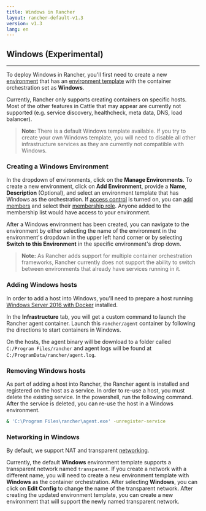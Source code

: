 ```yaml
---
title: Windows in Rancher
layout: rancher-default-v1.3
version: v1.3
lang: en
---
```


## Windows (Experimental)
---

To deploy Windows in Rancher, you'll first need to create a new [environment]({{site.baseurl}}/rancher/{{page.version}}/{{page.lang}}/environments/) that has an [environment template]({{site.baseurl}}/rancher/{{page.version}}/{{page.lang}}/environments/#what-is-an-environment-template) with the container orchestration set as **Windows**.

Currently, Rancher only supports creating containers on specific hosts. Most of the other features in Cattle that may appear are currently not supported (e.g. service discovery, healthcheck, meta data, DNS, load balancer).

> **Note:** There is a default Windows template available. If you try to create your own Windows template, you will need to disable all other infrastructure services as they are currently not compatible with Windows.

### Creating a Windows Environment

In the dropdown of environments, click on the **Manage Environments**. To create a new environment, click on **Add Environment**, provide a **Name**, **Description** (Optional), and select an environment template that has Windows as the orchestration. If [access control]({{site.baseurl}}/rancher/{{page.version}}/{{page.lang}}/configuration/access-control/) is turned on, you can [add members]({{site.baseurl}}/rancher/{{page.version}}/{{page.lang}}/environments/#editing-members) and select their [membership role]({{site.baseurl}}/rancher/{{page.version}}/{{page.lang}}/environments/#membership-roles). Anyone added to the membership list would have access to your environment.

After a Windows environment has been created, you can navigate to the environment by either selecting the name of the environment in the environment's dropdown in the upper left hand corner or by selecting **Switch to this Environment** in the specific environment's drop down.

> **Note:** As Rancher adds support for multiple container orchestration frameworks, Rancher currently does not support the ability to switch between environments that already have services running in it.

### Adding Windows hosts

In order to add a host into Windows, you'll need to prepare a host running [Windows Server 2016 with Docker](https://msdn.microsoft.com/en-us/virtualization/windowscontainers/about/index) installed.

In the **Infrastructure** tab, you will get a custom command to launch the Rancher agent container. Launch this `rancher/agent` container by following the directions to start containers in Windows.

On the hosts, the agent binary will be download to a folder called `C:/Program Files/rancher` and agent logs will be found at `C:/ProgramData/rancher/agent.log`.

### Removing Windows hosts

As part of adding a host into Rancher, the Rancher agent is installed and registered on the host as a service. In order to re-use a host, you must delete the existing service. In the powershell, run the following command. After the service is deleted, you can re-use the host in a Windows environment.

```bash
& 'C:\Program Files\rancher\agent.exe' -unregister-service
```

### Networking in Windows

By default, we support NAT and transparent [networking](https://docs.microsoft.com/en-us/virtualization/windowscontainers/manage-containers/container-networking).

Currently, the default **Windows** environment template supports a transparent network named `transparent`. If you create a network with a different name, you will need to create a new environment template with **Windows** as the container orchestration. After selecting **Windows**, you can click on **Edit Config** to change the name of the transparent network. After creating the updated environment template, you can create a new environment that will support the newly named transparent network.
